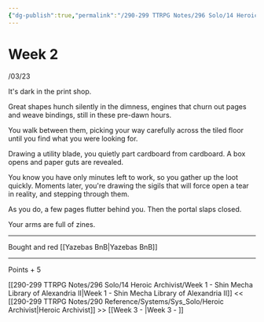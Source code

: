 ```yaml
---
{"dg-publish":true,"permalink":"/290-299 TTRPG Notes/296 Solo/14 Heroic Archivist/Week 2 -/"}
---
```



# Week 2
/03/23

It's dark in the print shop.

Great shapes hunch silently in the dimness, engines that churn out pages and weave bindings, still in these pre-dawn hours.

You walk between them, picking your way carefully across the tiled floor until you find what you were looking for.

Drawing a utility blade, you quietly part cardboard from cardboard. A box opens and paper guts are revealed.

You know you have only minutes left to work, so you gather up the loot quickly. Moments later, you're drawing the sigils that will force open a tear in reality, and stepping through them.

As you do, a few pages flutter behind you. Then the portal slaps closed.

Your arms are full of zines.

---

Bought and red [[Yazebas BnB\|Yazebas BnB]]

---

Points + 5

[[290-299 TTRPG Notes/296 Solo/14 Heroic Archivist/Week 1 - Shin Mecha Library of Alexandria II\|Week 1 - Shin Mecha Library of Alexandria II]] << [[290-299 TTRPG Notes/290 Reference/Systems/Sys_Solo/Heroic Archivist\|Heroic Archivist]] >> [[Week 3 - \|Week 3 - ]]
